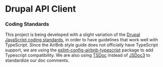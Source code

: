 # Drupal API Client

### Coding Standards
This project is being developed with a slight variation of the [Drupal JavaScript coding standards](https://www.drupal.org/docs/develop/standards/javascript/javascript-coding-standards), in order to have guidelines that work well with TypeScript.  Since the AirBnb style guide does not officially have TypeScript support, we are using the [eslint-config-airbnb-typescript](https://www.npmjs.com/package/eslint-config-airbnb-typescript) package to add Typescript compatibility. We are also using [TSDoc](https://tsdoc.org/) instead of [JSDoc3](https://jsdoc.app/) to standardize our doc comments.